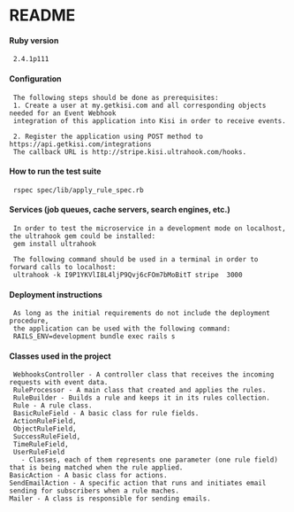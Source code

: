 # README

#### Ruby version
     2.4.1p111

#### Configuration
     The following steps should be done as prerequisites:
     1. Create a user at my.getkisi.com and all corresponding objects needed for an Event Webhook
     integration of this application into Kisi in order to receive events.
     
     2. Register the application using POST method to https://api.getkisi.com/integrations
     The callback URL is http://stripe.kisi.ultrahook.com/hooks.
     
#### How to run the test suite
     rspec spec/lib/apply_rule_spec.rb

#### Services (job queues, cache servers, search engines, etc.)
     In order to test the microservice in a development mode on localhost, the ultrahook gem could be installed:
     gem install ultrahook
  
     The following command should be used in a terminal in order to forward calls to localhost:
     ultrahook -k I9P1YKVlI8L4ljP9Qvj6cFOm7bMoBitT stripe  3000
  
#### Deployment instructions
     As long as the initial requirements do not include the deployment procedure, 
     the application can be used with the following command:
     RAILS_ENV=development bundle exec rails s
  
#### Classes used in the project
     WebhooksController - A controller class that receives the incoming requests with event data.
     RuleProcessor - A main class that created and applies the rules.
     RuleBuilder - Builds a rule and keeps it in its rules collection.
     Rule - A rule class.
     BasicRuleField - A basic class for rule fields.
     ActionRuleField,
     ObjectRuleField,
     SuccessRuleField,
     TimeRuleField,
     UserRuleField 
       - Classes, each of them represents one parameter (one rule field) that is being matched when the rule applied. 
    BasicAction - A basic class for actions.
    SendEmailAction - A specific action that runs and initiates email sending for subscribers when a rule maches. 
    Mailer - A class is responsible for sending emails.
